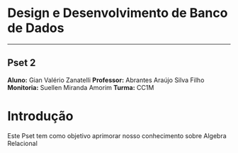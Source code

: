 
# Design e Desenvolvimento de Banco de Dados

---
## Pset 2

**Aluno:** Gian Valério Zanatelli
**Professor:** Abrantes Araújo Silva Filho
**Monitoria:** Suellen Miranda Amorim
**Turma:** CC1M

# Introdução

Este Pset tem como objetivo aprimorar nosso conhecimento sobre Algebra Relacional

